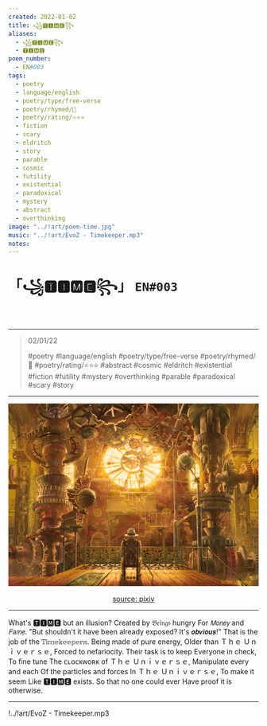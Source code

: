 ```yaml
---
created: 2022-01-02
title: ꧁🆃🅸🅼🅴꧂
aliases:
  - ꧁🆃🅸🅼🅴꧂
  - 🆃🅸🅼🅴
poem_number:
  - EN#003
tags:
  - poetry
  - language/english
  - poetry/type/free-verse
  - poetry/rhymed/🔴
  - poetry/rating/⭐⭐⭐
  - fiction
  - scary
  - eldritch
  - story
  - parable
  - cosmic
  - futility
  - existential
  - paradoxical
  - mystery
  - abstract
  - overthinking
image: "../!art/poem-time.jpg"
music: "../!art/EvoZ - Timekeeper.mp3"
notes:
---
```

# 「꧁🆃🅸🅼🅴꧂」 `EN#003`
</br>

---

> 02/01/22
> 
> #poetry 
> #language/english 
> #poetry/type/free-verse 
> #poetry/rhymed/🔴 
> #poetry/rating/⭐⭐⭐ 
> #abstract #cosmic #eldritch #existential #fiction #futility #mystery #overthinking #parable #paradoxical #scary #story 

---

![poem-time](../!art/poem-time.jpg)


<center class="img_caption"><a href="https://www.pixiv.net/en/artworks/45250269" class="source-link">source: pixiv</a></center>

---

What's 🆃🅸🅼🅴 but an illusion?
Created by 𝔅𝔢𝔦𝔫𝔤𝔰 hungry
For 𝘔𝘰𝘯𝘦𝘺 and 𝘍𝘢𝘮𝘦.
"But shouldn't it have been
already exposed? It's 𝙤𝙗𝙫𝙞𝙤𝙪𝙨!"
That is the job of the
𝕋𝕚𝕞𝕖𝕜𝕖𝕖𝕡𝕖𝕣𝕤.
Being made of pure energy,
Older than Ｔｈｅ Ｕｎｉｖｅｒｓｅ,
Forced to nefariocity.
Their task is to keep
Everyone in check,
To fine tune
The ᴄʟᴏᴄᴋᴡᴏʀᴋ of Ｔｈｅ Ｕｎｉｖｅｒｓｅ,
Manipulate every and each
Of the particles and forces
In Ｔｈｅ Ｕｎｉｖｅｒｓｅ,
To make it seem
Like 🆃🅸🅼🅴 exists.
So that no one could ever
Have proof it is otherwise.

---

!../!art/EvoZ - Timekeeper.mp3